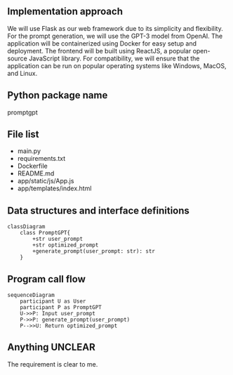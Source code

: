 ## Implementation approach

We will use Flask as our web framework due to its simplicity and flexibility. For the prompt generation, we will use the GPT-3 model from OpenAI. The application will be containerized using Docker for easy setup and deployment. The frontend will be built using ReactJS, a popular open-source JavaScript library. For compatibility, we will ensure that the application can be run on popular operating systems like Windows, MacOS, and Linux.

## Python package name

promptgpt

## File list

- main.py
- requirements.txt
- Dockerfile
- README.md
- app/static/js/App.js
- app/templates/index.html

## Data structures and interface definitions


    classDiagram
        class PromptGPT{
            +str user_prompt
            +str optimized_prompt
            +generate_prompt(user_prompt: str): str
        }
    

## Program call flow


    sequenceDiagram
        participant U as User
        participant P as PromptGPT
        U->>P: Input user_prompt
        P->>P: generate_prompt(user_prompt)
        P-->>U: Return optimized_prompt
    

## Anything UNCLEAR

The requirement is clear to me.

